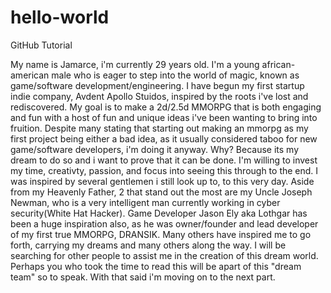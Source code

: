 # hello-world
GitHub Tutorial

My name is Jamarce, i'm currently 29 years old. I'm a young african-american male who is eager to step into the world of magic, known as game/software development/engineering. I have begun my first startup indie company, Avdent Apollo Stuidos, inspired by the roots i've lost and rediscovered. My goal is to make a 2d/2.5d MMORPG that is both engaging and fun with a host of fun and unique ideas i've been wanting to bring into fruition. Despite many stating that starting out making an mmorpg as my first project being either a bad idea, as it usually considered taboo for new game/software developers, i'm doing it anyway. Why? Because its my dream to do so and i want to prove that it can be done. I'm willing to invest my time, creativty, passion, and focus into seeing this through to the end. I was inspired by several gentlemen i still look up to, to this very day. Aside from my Heavenly Father, 2 that stand out the most are my Uncle Joseph Newman, who is a very intelligent man currently working in cyber security(White Hat Hacker). Game Developer Jason Ely aka Lothgar has been a huge inspiration also, as he was owner/founder and lead developer of my first true MMORPG, DRANSIK.  Many others have inspired me to go forth, carrying my dreams and many others along the way. I will be searching for other people to assist me in the creation of this dream world. Perhaps you who took the time to read this will be apart of this "dream team" so to speak. With that said i'm moving on to the next part.
